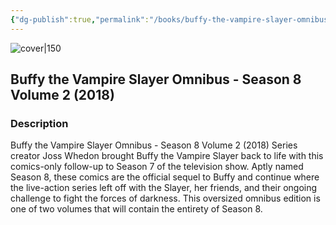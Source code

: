 ```yaml
---
{"dg-publish":true,"permalink":"/books/buffy-the-vampire-slayer-omnibus-season-8-volume-2-2018/","title":"\"Buffy the Vampire Slayer Omnibus - Season 8 Volume 2 (2018)\"","tags":["graphic-novel","Fantasy","horror"]}
---
```




![cover|150](http://books.google.com/books/content?id=_oluEQAAQBAJ&printsec=frontcover&img=1&zoom=1&edge=curl&source=gbs_api)

## Buffy the Vampire Slayer Omnibus - Season 8 Volume 2 (2018)

### Description

Buffy the Vampire Slayer Omnibus - Season 8 Volume 2 (2018) Series creator Joss Whedon brought Buffy the Vampire Slayer back to life with this comics-only follow-up to Season 7 of the television show. Aptly named Season 8, these comics are the official sequel to Buffy and continue where the live-action series left off with the Slayer, her friends, and their ongoing challenge to fight the forces of darkness. This oversized omnibus edition is one of two volumes that will contain the entirety of Season 8. 
```